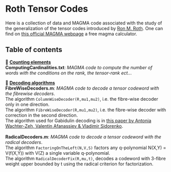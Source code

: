 # Roth Tensor Codes
Here is a collection of data and MAGMA code associated with the study of the generalization of the tensor codes introduced by [Ron M. Roth](https://ieeexplore.ieee.org/document/556603). One can find on [this official MAGMA webpage](https://magma.maths.usyd.edu.au/calc/) a free magma calculator.

## Table of contents
:open_file_folder: <ins>__Counting elements__</ins>\
**ComputingCardinalities.txt**: *MAGMA code to compute the number of words with the conditions on the rank, the tensor-rank ect..*.


:open_file_folder: <ins>__Decoding algorithms__</ins>\
**FibreWiseDecoders.m**: *MAGMA code to decode a tensor codeword with the fibrewise decoders*.\
The algorithm ```ColumnWiseDecoder(R,mu1,mu2)```, i.e. the fibre-wise decoder only in one direction.\
The algorithm ```FibreWiseDecoder(R,mu1,mu2)```, i.e. the fibre-wise decoder with correction in the second direction.\
The algorithm used for Gabidulin decoding is in [this paper by Antonia Wachter-Zeh, Valentin Afanassiev & Vladimir Sidorenko](https://link.springer.com/content/pdf/10.1007/s10623-012-9659-5.pdf?pdf=inline%20link).\
\
**RadicalDecoders.m**: *MAGMA code to decode a tensor codeword with the radical decoders*.\
The algorithm ```FactoringOnTheLeft(N,V,S)``` factors any q-polynomial N(X,Y) = V(f(X,Y)) with V(Z) a single variable q-polynomial.\
The algorithm ```RadicalDecoderFix(R,mu,t)```, decodes a codeword with 3-fibre weight upper bounded by t using the radical criterion for factorization.
